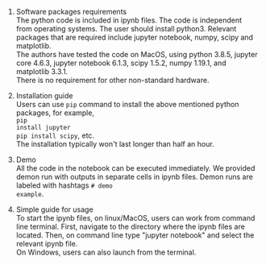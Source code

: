 1. Software packages requirements<br/>
The python code is included in ipynb files. The code is independent from operating systems.
The user should install python3. Relevant packages that are required include jupyter notebook, numpy, scipy and matplotlib.<br/>
The authors have tested the code on MacOS, using python 3.8.5, jupyter core 4.6.3, jupyter notebook 6.1.3, scipy 1.5.2, numpy 1.19.1, and matplotlib 3.3.1.<br/>
There is no requirement for other non-standard hardware.

2. Installation guide<br/>
Users can use <code>pip</code> command to install the above mentioned python packages, for example,<br/>
<code>pip install jupyter</code><br/>
<code>pip install scipy</code>, etc.<br/>
The installation typically won't last longer than half an hour.

3. Demo<br/>
All the code in the notebook can be executed immediately. We provided demon run with outputs in separate cells in ipynb files. Demon runs are labeled with hashtags <code># demo example</code>.

4. Simple guide for usage<br/>
To start the ipynb files, on linux/MacOS, users can work from command line terminal. First, navigate to the directory where the ipynb files are located. Then, on command line type "jupyter notebook" and select the relevant ipynb file.<br/>
On Windows, users can also launch from the terminal.

